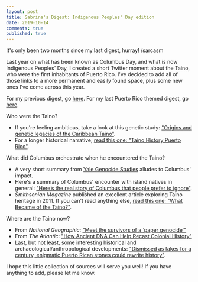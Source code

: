 ```yaml
---
layout: post
title: Sabrina's Digest: Indigenous Peoples' Day edition
date: 2019-10-14
comments: true
published: true
---
```


It's only been two months since my last digest, hurray! /sarcasm

Last year on what has been known as Columbus Day, and what is now Indigenous Peoples' Day, I created a short Twitter moment about the Taino, who were the first inhabitants of Puerto Rico. I've decided to add all of those links to a more permanent and easily found space, plus some new ones I've come across this year.

For my previous digest, go [here](https://sdrp.me/2019/08/17/weekly-digest-eight/). For my last Puerto Rico themed digest, go [here](https://sdrp.me/2019/07/19/weekly-digest-seven/).

Who were the Taino? 
- If you're feeling ambitious, take a look at this genetic study: ["Origins and genetic legacies of the Caribbean Taino"](https://www.pnas.org/content/115/10/2341). 
- For a longer historical narrative, [read this one: "Taino History Puerto Rico"](http://puertoricorevealed.com/taino-history-puerto-rico/). 

What did Columbus orchestrate when he encountered the Taino? 
- A very short summary from [Yale Genocide Studies](https://gsp.yale.edu/case-studies/colonial-genocides-project/puerto-rico) alludes to Columbus' impact.
- Here's a summary of Columbus' encounter with island natives in general: ["Here’s the real story of Columbus that people prefer to ignore"](https://grist.org/politics/heres-the-real-story-of-columbus-that-people-prefer-to-ignore/amp/?__twitter_impression=true).
- *Smithsonian Magazine* published an excellent article exploring Taino heritage in 2011. If you can't read anything else, [read this one: "What Became of the Taíno?"](https://www.smithsonianmag.com/travel/what-became-of-the-taino-73824867/).

Where are the Taino now? 
- From *National Geographic*: ["Meet the survivors of a ‘paper genocide’"](https://www.nationalgeographic.com/history/2019/10/meet-survivors-taino-tribe-paper-genocide/?cmpid=org=ngp::mc=social::src=twitter::cmp=editorial::add=tw20191014hist-tainopapergenocide::rid&sf221441283=1)
- From *The Atlantic*: ["How Ancient DNA Can Help Recast Colonial History"](https://amp-theatlantic-com.cdn.ampproject.org/v/s/amp.theatlantic.com/amp/article/598246/?usqp=mq331AQCKAE%3D&amp_js_v=0.1#aoh=15710754665399&referrer=https%3A%2F%2Fwww.google.com&amp_tf=From%20%251%24s&ampshare=https%3A%2F%2Fwww.theatlantic.com%2Fscience%2Farchive%2F2019%2F09%2Fwhat-ancient-dna-says-about-puerto-ricos-history%2F598246%2F)
- Last, but not least, some interesting historical and archaeological/anthropological developments: [ "Dismissed as fakes for a century, enigmatic Puerto Rican stones could rewrite history"](https://www.miamiherald.com/news/nation-world/world/americas/article235714732.html).


I hope this little collection of sources will serve you well! If you have anything to add, please let me know.
